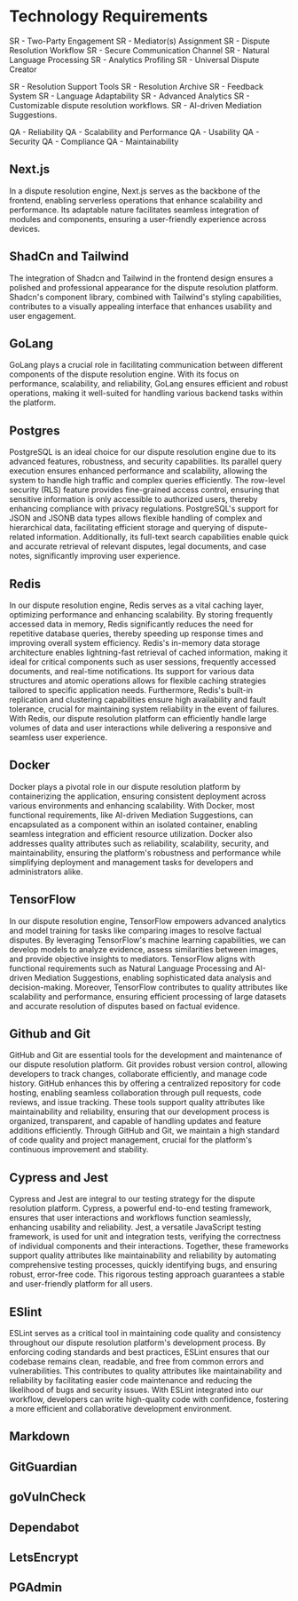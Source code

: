 # Technology Requirements

SR - Two-Party Engagement
SR - Mediator(s) Assignment
SR - Dispute Resolution Workflow
SR - Secure Communication Channel
SR - Natural Language Processing
SR - Analytics Profiling
SR - Universal Dispute Creator

SR - Resolution Support Tools
SR - Resolution Archive
SR - Feedback System
SR - Language Adaptability
SR - Advanced Analytics
SR - Customizable dispute resolution workflows.
SR - AI-driven Mediation Suggestions.

QA - Reliability
QA - Scalability and Performance
QA - Usability
QA - Security
QA - Compliance
QA - Maintainability

## Next.js
In a dispute resolution engine, Next.js serves as the backbone of the frontend, enabling serverless operations 
that enhance scalability and performance. Its adaptable nature facilitates seamless integration of modules and 
components, ensuring a user-friendly experience across devices.

## ShadCn and Tailwind
The integration of Shadcn and Tailwind in the frontend design ensures a polished and professional 
appearance for the dispute resolution platform. Shadcn's component library, combined with 
Tailwind's styling capabilities, contributes to a visually appealing interface that enhances 
usability and user engagement.

## GoLang
GoLang plays a crucial role in facilitating communication between different components of the 
dispute resolution engine. With its focus on performance, scalability, and reliability, 
GoLang ensures efficient and robust operations, making it well-suited for handling 
various backend tasks within the platform.

## Postgres
PostgreSQL is an ideal choice for our dispute resolution engine due to its advanced features, robustness,
and security capabilities. Its parallel query execution ensures enhanced performance and scalability, 
allowing the system to handle high traffic and complex queries efficiently. The row-level security (RLS)
feature provides fine-grained access control, ensuring that sensitive information is only accessible to 
authorized users, thereby enhancing compliance with privacy regulations. PostgreSQL's support for JSON 
and JSONB data types allows flexible handling of complex and hierarchical data, facilitating efficient 
storage and querying of dispute-related information. Additionally, its full-text search capabilities enable 
quick and accurate retrieval of relevant disputes, legal documents, and case notes, significantly 
improving user experience.


## Redis
In our dispute resolution engine, Redis serves as a vital caching layer, optimizing performance and 
enhancing scalability. By storing frequently accessed data in memory, Redis significantly reduces 
the need for repetitive database queries, thereby speeding up response times and improving overall 
system efficiency. Redis's in-memory data storage architecture enables lightning-fast retrieval of 
cached information, making it ideal for critical components such as user sessions, frequently accessed 
documents, and real-time notifications. Its support for various data structures and atomic operations 
allows for flexible caching strategies tailored to specific application needs. Furthermore, Redis's 
built-in replication and clustering capabilities ensure high availability and fault tolerance, crucial 
for maintaining system reliability in the event of failures. With Redis, our dispute resolution platform 
can efficiently handle large volumes of data and user interactions while delivering a responsive and seamless 
user experience.

## Docker

Docker plays a pivotal role in our dispute resolution platform by containerizing the application, ensuring 
consistent deployment across various environments and enhancing scalability. With Docker, most functional 
requirements, like AI-driven Mediation Suggestions, can encapsulated as a component within an isolated 
container, enabling seamless integration and efficient resource utilization. Docker also addresses quality 
attributes such as reliability, scalability, security, and maintainability, ensuring the platform's 
robustness and performance while simplifying deployment and management tasks for developers and 
administrators alike.

## TensorFlow

In our dispute resolution engine, TensorFlow empowers advanced analytics and model training for tasks 
like comparing images to resolve factual disputes. By leveraging TensorFlow's machine learning 
capabilities, we can develop models to analyze evidence, assess similarities between images, and 
provide objective insights to mediators. TensorFlow aligns with functional requirements such as Natural 
Language Processing and AI-driven Mediation Suggestions, enabling sophisticated data analysis and 
decision-making. Moreover, TensorFlow contributes to quality attributes like scalability and performance, 
ensuring efficient processing of large datasets and accurate resolution of disputes based on 
factual evidence.

## Github and Git

GitHub and Git are essential tools for the development and maintenance of our dispute resolution platform. Git provides robust version control, allowing developers to track changes, collaborate efficiently, and manage code history. GitHub enhances this by offering a centralized repository for code hosting, enabling seamless collaboration through pull requests, code reviews, and issue tracking. These tools support quality attributes like maintainability and reliability, ensuring that our development process is organized, transparent, and capable of handling updates and feature additions efficiently. Through GitHub and Git, we maintain a high standard of code quality and project management, crucial for the platform's continuous improvement and stability.

## Cypress and Jest

Cypress and Jest are integral to our testing strategy for the dispute resolution platform. Cypress, a powerful end-to-end testing framework, ensures that user interactions and workflows function seamlessly, enhancing usability and reliability. Jest, a versatile JavaScript testing framework, is used for unit and integration tests, verifying the correctness of individual components and their interactions. Together, these frameworks support quality attributes like maintainability and reliability by automating comprehensive testing processes, quickly identifying bugs, and ensuring robust, error-free code. This rigorous testing approach guarantees a stable and user-friendly platform for all users.

## ESlint

ESLint serves as a critical tool in maintaining code quality and consistency throughout our dispute resolution platform's development process. By enforcing coding standards and best practices, ESLint ensures that our codebase remains clean, readable, and free from common errors and vulnerabilities. This contributes to quality attributes like maintainability and reliability by facilitating easier code maintenance and reducing the likelihood of bugs and security issues. With ESLint integrated into our workflow, developers can write high-quality code with confidence, fostering a more efficient and collaborative development environment.

## Markdown
## GitGuardian 
## goVulnCheck
## Dependabot
## LetsEncrypt
## PGAdmin
